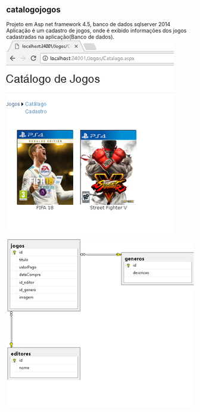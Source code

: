 ## catalogojogos 

Projeto em Asp net framework 4.5, banco de dados sqlserver 2014
Aplicação é um cadastro de jogos, onde é exibido informações dos jogos cadastradas na aplicação(Banco de dados).
![Projeto Logo](https://github.com/cristian-trucco/catalogojogos/blob/master/AmostraDoProjeto.png)

![Diagrama do banco de dados](https://github.com/cristian-trucco/catalogojogos/blob/master/relacionamento.png)
